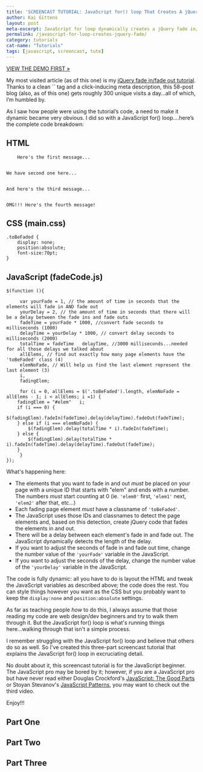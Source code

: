 ```yaml
---
title: 'SCREENCAST TUTORIAL: JavaScript for() loop That Creates A jQuery Fade In/Fade Out'
author: Kai Gittens
layout: post
meta-excerpt: JavaScript for loop dynamically creates a jQuery fade in/fade out effect with a delay; includes a demo, code sample and screencast tutorial.
permalink: /javascript-for-loop-creates-jquery-fade/
category: tutorials
cat-name: "Tutorials"
tags: [javascript, screencast, tute]
---
```


[VIEW THE DEMO FIRST »][1]

 [1]: http://jsfiddle.net/kaidez/6xfKN/33/

My most visited article (as of this one) is my [jQuery fade in/fade out tutorial][2]. Thanks to a clean `` tag and a click-inducing meta description, this 58-post blog (also, as of this one) gets roughly 300 unique visits a day…all of which, I’m humbled by.

 [2]: http://kaidez.com/tutorial-simple-jquery-fade-in-fade-out/

As I saw how people were using the tutorial’s code, a need to make it dynamic became very obvious. I did so with a JavaScript for() loop….here’s the complete code breakdown:

## HTML

    
    
    
    	
    	Here's the first message...
    	
    
    We have second one here...
    	
    
    And here's the third message...
    	
    
    OMG!!! Here's the fourth message!
    
     	
    
      	
    
    
    
    

## CSS (main.css)

    .toBeFaded {
    	display: none;
    	position:absolute;
    	font-size:70pt;
    }
    

## JavaScript (fadeCode.js)

    $(function (){
    	
         var yourFade = 1, // the amount of time in seconds that the elements will fade in AND fade out
         yourDelay = 2, // the amount of time in seconds that there will be a delay between the fade ins and fade outs
         fadeTime = yourFade * 1000, //convert fade seconds to milliseconds (1000)
         delayTime = yourDelay * 1000, // convert delay seconds to milliseconds (2000)
         totalTime = fadeTime   delayTime, //3000 milliseconds...needed for all those delays we talked about
         allElems, // find out exactly how many page elements have the 'toBeFaded' class (4)
         elemNoFade, // Will help us find the last element represent the last element (3)
         i,
         fadingElem;
    
         for (i = 0, allElems = $('.toBeFaded').length, elemNoFade = allElems - 1; i < allElems; i =1) {
    	fadingElem = "#elem"   i;
    	if (i === 0) {	
    		$(fadingElem).fadeIn(fadeTime).delay(delayTime).fadeOut(fadeTime);
    	} else if (i === elemNoFade) {
    		$(fadingElem).delay(totalTime * i).fadeIn(fadeTime);
    	} else {
    		$(fadingElem).delay(totalTime * i).fadeIn(fadeTime).delay(delayTime).fadeOut(fadeTime);
    	}
         }
    });
    

What's happening here:

*   The elements that you want to fade in and out *must* be placed on your page with a unique ID that starts with "elem" and ends with a number. The numbers *must* start counting at 0 (ie. `'elem0'` first, `'elem1'` next, `'elem2'` after that, etc...)
*   Each fading page element *must* have a classname of `'toBeFaded'`.
*   The JavaScript uses those IDs and classnames to detect the page elements and, based on this detection, create jQuery code that fades the elements in and out.
*   There will be a delay between each element's fade in and fade out. The JavaScript dynamically detects the length of the delay.
*   If you want to adjust the seconds of fade in and fade out time, change the number value of the `'yourFade'` variable in the JavaScript.
*   If you want to adjust the seconds of the delay, change the number value of the `'yourDelay'` variable in the JavaScript.

The code is fully dynamic: all you have to do is layout the HTML and tweak the JavaScript variables as described above; the code does the rest. You can style things however you want as the CSS but you probably want to keep the `display:none` and `position:absolute` settings.

As far as teaching people *how* to do this, I always assume that those reading my code are web design/dev beginners and try to walk them through it. But the JavaScript for() loop is what's running things here...walking through that isn't a simple process.

I remember struggling with the JavaScript for() loop and believe that others do so as well. So I've created this three-part screencast tutorial that explains the JavaScript for() loop in excruciating detail.

No doubt about it, this screencast tutorial is for the JavaScript beginner. The JavaScript pro may be bored by it; however, if you are a JavaScript pro but have never read either Douglas Crockford's [JavaScript: The Good Parts][3] or Stoyan Stevanov's [JavaScript Patterns][4], you may want to check out the third video.

 [3]: http://www.amazon.com/JavaScript-Good-Parts-Douglas-Crockford/dp/0596517742
 [4]: http://www.amazon.com/JavaScript-Patterns-Stoyan-Stefanov/dp/0596806752/ref=sr_1_1?s=books&ie=UTF8&qid=1330662444&sr=1-1

Enjoy!!!

## Part One



## Part Two



## Part Three